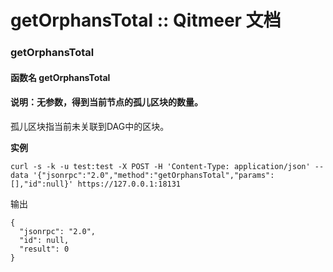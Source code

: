 # getOrphansTotal :: Qitmeer 文档

### getOrphansTotal <a href="#getorphanstotal" id="getorphanstotal"></a>

#### 函数名 getOrphansTotal <a href="#han-shu-ming-getorphanstotal" id="han-shu-ming-getorphanstotal"></a>

#### 说明：无参数，得到当前节点的孤儿区块的数量。 <a href="#shuo-ming-wu-can-shu-de-dao-dang-qian-jie-dian-de-gu-er-qu-kuai-de-shu-liang" id="shuo-ming-wu-can-shu-de-dao-dang-qian-jie-dian-de-gu-er-qu-kuai-de-shu-liang"></a>

孤儿区块指当前未关联到DAG中的区块。

**实例**

```
curl -s -k -u test:test -X POST -H 'Content-Type: application/json' --data '{"jsonrpc":"2.0","method":"getOrphansTotal","params":[],"id":null}' https://127.0.0.1:18131
```

输出

```
{
  "jsonrpc": "2.0",
  "id": null,
  "result": 0
}

```
